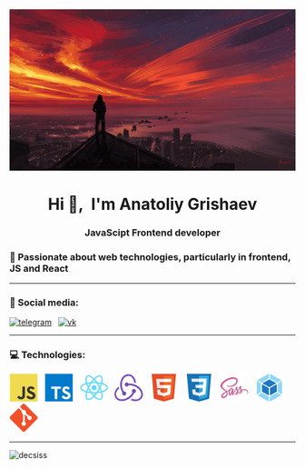<div align="center">
  <img src="./assets/background.jpg" alt="background" width="600"/>
</div>


<h1 align="center">Hi 👋,&nbsp I'm Anatoliy Grishaev</h1>
<h3 align="center">JavaScipt Frontend developer</h3>

### 🧬 Passionate about web technologies, particularly in frontend, JS and React

---

### 📩 Social media:

<div>
  <a href="https://t.me/decsis_tm" target="_blank"><img src="https://cdn-icons-png.flaticon.com/512/2111/2111646.png" alt="telegram" width="50" height="50" /></a>
  &nbsp
  <a href="https://vk.com/decsis" target="_blank"><img src="https://cdn-icons-png.flaticon.com/512/145/145813.png" alt="vk" width="50" height="50" /></a>
</div>

---

### 💻 Technologies:

<div>
  <img src="https://github.com/devicons/devicon/blob/master/icons/javascript/javascript-original.svg" alt="javascript" title="JavaScript" width="50" height="50" />
  &nbsp
  <img src="https://github.com/devicons/devicon/blob/master/icons/typescript/typescript-original.svg" alt="typescript" title="TypeScript" width="50" height="50" />
  &nbsp
  <img src="https://github.com/devicons/devicon/blob/master/icons/react/react-original.svg" alt="react" title="React" width="50" height="50" />
  &nbsp
  <img src="https://github.com/devicons/devicon/blob/master/icons/redux/redux-original.svg" alt="redux" title="Redux" width="50" height="50" />
  &nbsp
  <img src="https://github.com/devicons/devicon/blob/master/icons/html5/html5-original.svg" alt="html5" title="HTML" width="50" height="50" />
  &nbsp
  <img src="https://github.com/devicons/devicon/blob/master/icons/css3/css3-original.svg" alt="css" title="CSS" width="50" height="50" />
  &nbsp
  <img src="https://github.com/devicons/devicon/blob/master/icons/sass/sass-original.svg" alt="sass" title="Sass/scss" width="50" height="50" />
  &nbsp
  <img src="https://github.com/devicons/devicon/blob/master/icons/webpack/webpack-original.svg" alt="webpack" title="Webpack" width="50" height="50" />
  &nbsp
  <img src="https://github.com/devicons/devicon/blob/master/icons/git/git-original.svg" alt="git" title="Git" width="50" height="50" />
</div>

---

<p align="left"><img src="https://komarev.com/ghpvc/?username=decsiss&label=Profile%20views&color=0e75b6&style=flat" alt="decsiss" /></p>
